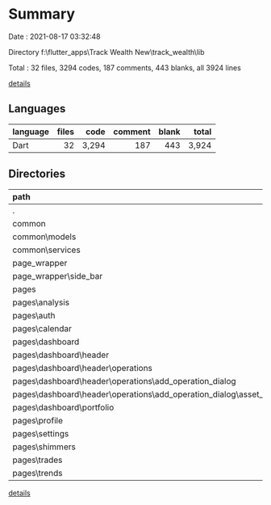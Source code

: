 # Summary

Date : 2021-08-17 03:32:48

Directory f:\flutter_apps\Track Wealth New\track_wealth\lib

Total : 32 files,  3294 codes, 187 comments, 443 blanks, all 3924 lines

[details](details.md)

## Languages
| language | files | code | comment | blank | total |
| :--- | ---: | ---: | ---: | ---: | ---: |
| Dart | 32 | 3,294 | 187 | 443 | 3,924 |

## Directories
| path | files | code | comment | blank | total |
| :--- | ---: | ---: | ---: | ---: | ---: |
| . | 32 | 3,294 | 187 | 443 | 3,924 |
| common | 10 | 949 | 150 | 178 | 1,277 |
| common\models | 6 | 509 | 32 | 77 | 618 |
| common\services | 2 | 234 | 86 | 66 | 386 |
| page_wrapper | 2 | 112 | 0 | 16 | 128 |
| page_wrapper\side_bar | 1 | 85 | 0 | 11 | 96 |
| pages | 19 | 2,115 | 26 | 235 | 2,376 |
| pages\analysis | 1 | 17 | 2 | 5 | 24 |
| pages\auth | 2 | 541 | 3 | 40 | 584 |
| pages\calendar | 1 | 15 | 0 | 3 | 18 |
| pages\dashboard | 10 | 1,389 | 21 | 165 | 1,575 |
| pages\dashboard\header | 6 | 721 | 14 | 88 | 823 |
| pages\dashboard\header\operations | 3 | 469 | 11 | 48 | 528 |
| pages\dashboard\header\operations\add_operation_dialog | 2 | 352 | 11 | 38 | 401 |
| pages\dashboard\header\operations\add_operation_dialog\asset_search | 1 | 81 | 0 | 14 | 95 |
| pages\dashboard\portfolio | 3 | 534 | 6 | 60 | 600 |
| pages\profile | 1 | 35 | 0 | 6 | 41 |
| pages\settings | 1 | 15 | 0 | 3 | 18 |
| pages\shimmers | 1 | 73 | 0 | 7 | 80 |
| pages\trades | 1 | 15 | 0 | 3 | 18 |
| pages\trends | 1 | 15 | 0 | 3 | 18 |

[details](details.md)